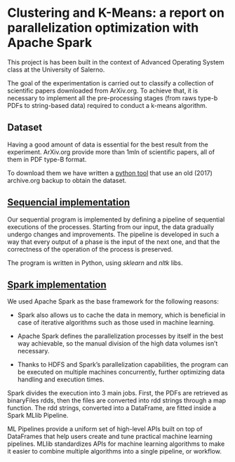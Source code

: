 # **Clustering and K-Means: a report on parallelization optimization with Apache Spark**

This project is has been built in the context of Advanced Operating System class at the University of Salerno.

The goal of the experimentation is carried out to classify a collection of scientific papers downloaded from ArXiv.org. To achieve that, it is necessary to implement all the pre-processing stages (from raws type-b PDFs to string-based data) required to conduct a k-means algorithm.

## Dataset

Having a good amount of data is essential for the best result from the experiment.
ArXiv.org provide more than 1mln of scientific papers, all of them in PDF type-B format.

To download them we have written a [python tool](https://github.com/co5m0/Arxiv-pdf-downloader) that use an old (2017) archive.org backup to obtain the dataset.

## [Sequencial implementation](SequentialK-MeansPy/app.py)

Our sequential program is implemented by defining a pipeline of sequential executions of the processes. Starting from our input, the data gradually undergo changes and improvements. The pipeline is developed in such a way that every output of a phase is the input of the next one, and that the correctness of the operation of the process is preserved.

The program is written in Python, using _sklearn_ and _nltk_ libs.

## [Spark implementation](SparkK-MeansScala/src/main/scala/it/unisa/soa/App.scala)

We used Apache Spark as the base framework for the following reasons:

- Spark also allows us to cache the data in memory, which is beneficial in case of iterative algorithms such as those used in machine learning.

- Apache Spark defines the parallelization processes by itself in the best way achievable, so the manual division of the high data volumes isn’t necessary.

- Thanks to HDFS and Spark’s parallelization capabilities, the program can be executed on multiple machines concurrently, further optimizing data handling and execution times.

Spark divides the execution into 3 main jobs. First, the PDFs are retrieved as binaryFiles rdds, then the files are converted into rdd strings through a map function. The rdd strings, converted into a DataFrame, are fitted inside a Spark MLlib Pipeline.

ML Pipelines provide a uniform set of high-level APIs built on top of DataFrames that help users create and tune practical machine learning pipelines. MLlib standardizes APIs for machine learning algorithms to make it easier to combine multiple algorithms into a single pipeline, or workflow.
